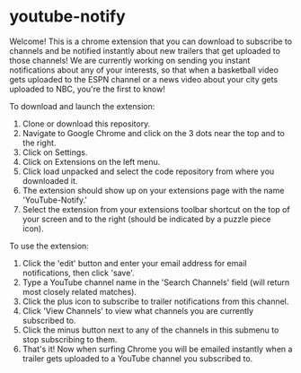 # youtube-notify


Welcome! This is a chrome extension that you can download to subscribe to channels and be notified instantly about new trailers that get uploaded to those channels! We are currently working on sending you instant notifications about any of your interests, so that when a basketball video gets uploaded to the ESPN channel or a news video about your city gets uploaded to NBC, you're the first to know!

To download and launch the extension:

1. Clone or download this repository.
2. Navigate to Google Chrome and click on the 3 dots near the top and to the right.
3. Click on Settings.
4. Click on Extensions on the left menu.
5. Click load unpacked and select the code repository from where you downloaded it.
6. The extension should show up on your extensions page with the name 'YouTube-Notify.'
7. Select the extension from your extensions toolbar shortcut on the top of your screen and to the right (should be indicated by a puzzle piece icon).

To use the extension:

1. Click the 'edit' button and enter your email address for email notifications, then click 'save'.
2. Type a YouTube channel name in the 'Search Channels' field (will return most closely related matches).
3. Click the plus icon to subscribe to trailer notifications from this channel.
4. Click 'View Channels' to view what channels you are currently subscribed to.
5. Click the minus button next to any of the channels in this submenu to stop subscribing to them.
6. That's it! Now when surfing Chrome you will be emailed instantly when a trailer gets uploaded to a YouTube channel you subscribed to.
